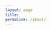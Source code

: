 ```yaml
---
layout: page
title:
permalink: /about/
---
```


<object data="http://sachinshrestha.github.io/CV.pdf" type="application/pdf" width="740px" height="4000px">
